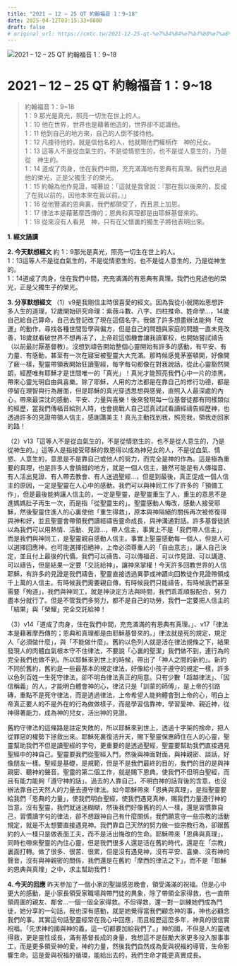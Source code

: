 ```yaml
---
title: "2021 – 12 – 25 QT 約翰福音 1：9~18"
date: 2025-04-12T03:15:33+0800
draft: false
# original_url: https://cmtc.tw/2021-12-25-qt-%e7%b4%84%e7%bf%b0%e7%a6%8f%e9%9f%b3-1%ef%bc%9a918
---
```


![2021 – 12 – 25 QT 約翰福音 1：9\~18](/images/qt.jpg   "2021 – 12 – 25 QT 約翰福音 1：9\~18")

# 2021 – 12 – 25 QT 約翰福音 1：9\~18

> 約翰福音 1：9\~18  
> 1：9 那光是真光，照亮一切生在世上的人。  
> 1：10 他在世界，世界也是藉著他造的，世界卻不認識他。  
> 1：11 他到自己的地方來，自己的人倒不接待他。  
> 1：12 凡接待他的，就是信他名的人，他就賜他們權柄作　神的兒女。  
> 1：13 這等人不是從血氣生的，不是從情慾生的，也不是從人意生的，乃是從　神生的。  
> 1：14 道成了肉身，住在我們中間，充充滿滿地有恩典有真理。我們也見過他的榮光，正是父獨生子的榮光。  
> 1：15 約翰為他作見證，喊著說：「這就是我曾說：『那在我以後來的，反成了在我以前的，因他本來在我以前。』」  
> 1：16 從他豐滿的恩典裏，我們都領受了，而且恩上加恩。  
> 1：17 律法本是藉著摩西傳的；恩典和真理都是由耶穌基督來的。  
> 1：18 從來沒有人看見　神，只有在父懷裏的獨生子將他表明出來。

**1. 經文誦讀**

**2.  今天默想經文**
約 1：9那光是真光，照亮一切生在世上的人。  
1：13這等人不是從血氣生的，不是從情慾生的，也不是從人意生的，乃是從神生的。  
1：14道成了肉身，住在我們中間，充充滿滿的有恩典有真理。我們也見過他的榮光，正是父獨生子的榮光。

**3. 分享默想經文**
（1）v9是我剛信主時很喜愛的經文。因為我從小就開始思想許多人生的道理，12歲開始研究命理：紫薇斗數、八字、四柱推命、姓命學…，14歲自己給自己算命，自己去登記改了現在這個名字。我做了許多想盡辦法能夠「改運」的動作，尋找各種世間哲學與偏方，但是自己的問題與家庭的問題一直未見改善，18歲就看破世界不想再活了，上帝趁這個機會讓我讀軍校，也開始嘗試禱告（以前最討厭基督教）。沒想到禱告開始整個心靈開始有許多的感動，有平安、有力量、有感動，甚至有一次在寢室被聖靈大大充滿。那時候感覺茅塞頓開，好像開了竅一樣，聖靈帶領我開始狂讀聖經，每字每句都像在對我說話，從此心靈豁然開朗，經歷唯有耶穌才是世間唯一的「真光」！真光才能照亮我們心中一片的漆黑，帶來心靈光明自由與喜樂。除了耶穌，人用的方法都是在靠自己的修行功德，都是停留在理智與行為層面，但是耶穌的真光穿透思想與感覺，直照入人最深處的內心，帶來最深沈的感動、平安、力量與喜樂！後來發現每一位基督徒都有同樣類似的經歷，當我們傳福音給別人時，也會挑戰人自己認真試試看讀經禱告經歷神，也透過許多的見證帶領人信主，感謝讚美主！真光主動找到我，照亮我，領我走回家的路！

（2）v13「這等人不是從血氣生的，不是從情慾生的，也不是從人意生的，乃是從神生的。」這等人是指接受耶穌的救恩得以成為神兒女的人，不是從血氣、情慾、人意生的，意思是不是靠自己或他人的努力，而完全是神的作為。這是極為重要的真理，也是許多人會搞錯的地方，就是一個人信主，雖然可能是有人傳福音、有人活出見證、有人帶去教會、有人送過聖經…，但是到最後，真正促成一個人信主的原因，一定是聖靈在人心中的感動。我們可以與神同工作了許多的「預備工作」，但是最後能夠讓人信主的，一定是聖靈，是聖靈重生了人，重生的意思不是進媽媽肚子再生一次，而是指「從聖靈生的」。聖靈感動人悔改，感動人接受耶穌，然後聖靈住進人的心裏使他「重生得救」，原本與神隔絕的關係再次被修復得與神和好，並且聖靈會帶領我們讀經禱告靈命成長，與神溝通對話。許多基督徒誤以為我們可以用熱情、活動、見證…，帶人信主，事實上不是「我們帶人信主」，而是我們與神同工，是聖靈親自感動人信主。事實上聖靈感動每一個人，但是人可以選擇回應神，也可能選擇拒絕神，上帝必須尊重人的「自由意志」，讓人自己決定，並且付上最後的代價。我們可以禱告、可以傳福音、可以作見證、可以講道、可以禱告，但是結果一定要「交託給神」，讓神來掌權！今天許多回教世界的人信耶穌，有許多的見證是我們禱告，聖靈直接透過異夢或神蹟向回教徒作見證帶領成千上萬的人信主。有時候我們需要親自傳，有時候我們只能禱告，有時候我們甚至需要「殉道」，我們與神同工，就是神決定方法與時間，我們乖乖順服配合，努力盡本分就行了。但是不管我們多努力，都不是自己的功勞，我們一定要把人信主的「結果」與「榮耀」完全交託給神！

（3）v14「道成了肉身，住在我們中間，充充滿滿的有恩典有真理。」、v17「律法本是藉著摩西傳的；恩典和真理都是由耶穌基督來的。」律法就是死的規定，規定人「必須做什麼」，與「不能做什麼」。舊約以色列人就是活在律法規條之下，結果發現人的肉體血氣根本守不住律法，不要說「心裏的聖潔」我們做不到，連行為的完全我們也做不到。所以耶穌來到世上的時候，帶出了「神人之間的新約」。新約不同於舊約，舊約是一些最基本的規定律法，好像給小孩子遵守的規定一樣，許多以色列百姓一生死守律法，卻不明白律法真正的用意。只有少數「超越律法」、「因信稱義」的人，才能明白體會神的心，律法只是「訓蒙的師傅」，是上帝的引路磚，重點不是死守律法，而是透過律法，上帝希望人能夠體會到上帝的心，明白上帝真正要人的不是外在的行為做做樣子，而是學習信靠神，學習愛神、親近神，從神得著能力，成為神的兒女，活出神的見證。

舊約守律法的這條路是註定失敗的，所以耶穌來到世上，透過十字架的捨命，把人從罪惡的權勢下拯救出來。耶穌死裏復活升天，賜下聖靈保惠師住在人的心靈，聖靈幫助我們不但是讀聖經的字句，更重要的是透過聖經，聖靈要幫助我們直接遇見聖經中的神自己。聖靈要我們從聖經入門，然後與神面對面，與神親密、談話，好像朋友一樣。聖經是基礎，是規範，但是不是我們最終的目的，我們的目的是與神親密、聽神的聲音。聖靈的第二個工作，就是賜下恩典，使我們不但明白聖經，而且有能力能夠「遵守神的話」。過去的人靠自己，不明白神的話背後的含意，也沒辦法靠自己天然人的力量去遵守律法。如今耶穌帶來「恩典與真理」，是指聖靈要給我們「恩典的力量」，使我們明白聖經，使我們遇見真神，賜我們力量遵行神的旨意。沒有聖靈，我們就迷迷糊糊，然後我們好像舊約的人一樣，還是習慣靠自己，習慣讀字句的律法，卻不想跟神自己有什麼關係，我們願意守一些宗教的活動規定，就是不太想要直接遇見神。我們靠自己天然的努力做一些宗教行為，卻跟舊約的人一樣只是做表面工夫，而不是活出悔改的生命。耶穌帶來「恩典與真理」，同時也帶來聖靈的內住心靈，但是我們很多人還是活在舊約時代，還是在「宗教」裏面打轉。做了很多、很苦、很累，但是沒有遇見神，沒有平安、喜樂、沒有神的聲音，沒有與神親密的關係，我們還是在舊約「摩西的律法之下」，而不是「耶穌的恩典與真理」之中，求主幫助我們！

**4. 今天的回應**
昨天參加了一個小家的聖誕感恩晚會，領受滿滿的祝福。但是心中更大的感動，是小家長領受家職場與帶門徒的異象，除了帶領全家得救，也一直帶領周圍的親友、鄰舍…一個一個全家得救。不但得救，還一對一訓練她們成為門徒，她分享的一句話，我也深有感動，就是她覺得當我們顧念神的事，神也必顧念我們的事。其實這句話聖靈經常在我心中回應，而且經歷這麼多年，神真的很信實祝福。「先求神的國與神的義，這一切都要加給我們了。」神的國，不但是人的靈魂得救，更是靈性成長，滿有基督長成的身量，我想這不是鼓勵大家更多投入服事事工，而是更多領受神的愛，神的力量，然後我們自然成為愛與祝福的導管，生命影響生命。這是愛與祝福的循環，能給出去的，我們生命才能更真實成長。

